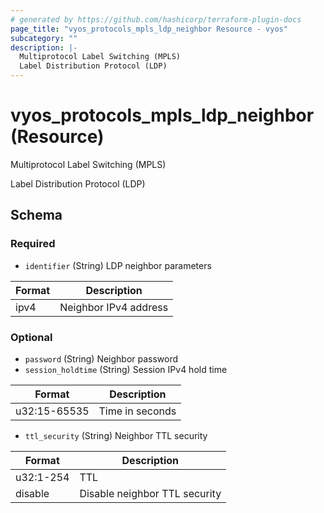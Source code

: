 ```yaml
---
# generated by https://github.com/hashicorp/terraform-plugin-docs
page_title: "vyos_protocols_mpls_ldp_neighbor Resource - vyos"
subcategory: ""
description: |-
  Multiprotocol Label Switching (MPLS)
  Label Distribution Protocol (LDP)
---
```


# vyos_protocols_mpls_ldp_neighbor (Resource)

Multiprotocol Label Switching (MPLS)

Label Distribution Protocol (LDP)



<!-- schema generated by tfplugindocs -->
## Schema

### Required

- `identifier` (String) LDP neighbor parameters

|  Format  |  Description  |
|----------|---------------|
|  ipv4  |  Neighbor IPv4 address  |

### Optional

- `password` (String) Neighbor password
- `session_holdtime` (String) Session IPv4 hold time

|  Format  |  Description  |
|----------|---------------|
|  u32:15-65535  |  Time in seconds  |
- `ttl_security` (String) Neighbor TTL security

|  Format  |  Description  |
|----------|---------------|
|  u32:1-254  |  TTL  |
|  disable  |  Disable neighbor TTL security  |
